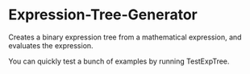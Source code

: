 # Expression-Tree-Generator
Creates a binary expression tree from a mathematical expression, and evaluates the expression.

You can quickly test a bunch of examples by running TestExpTree.
